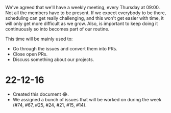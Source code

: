 We've agreed that we'll have a weekly meeting, every Thursday at 09:00. Not all the members have to be present. If we expect everybody to be there, scheduling can get really challenging, and this won't get easier with time, it will only get more difficult as we grow. Also, is important to keep doing it continuously so into becomes part of our routine.

This time will be mainly used to:
- Go through the issues and convert them into PRs.
- Close open PRs.
- Discuss something about our projects.

# 22-12-16
- Created this document 😂.
- We assigned a bunch of issues that will be worked on during the week (#74, #67, #25, #24, #21, #15, #14).
